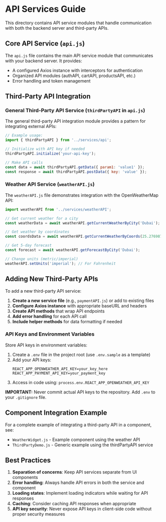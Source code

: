 # API Services Guide

This directory contains API service modules that handle communication with both the backend server and third-party APIs.

## Core API Service (`api.js`)

The `api.js` file contains the main API service module that communicates with your backend server. It provides:

- A configured Axios instance with interceptors for authentication
- Organized API modules (authAPI, cartAPI, productsAPI, etc.)
- Error handling and token management

## Third-Party API Integration

### General Third-Party API Service (`thirdPartyAPI` in `api.js`)

The general third-party API integration module provides a pattern for integrating external APIs:

```javascript
// Example usage:
import { thirdPartyAPI } from '../services/api';

// Initialize with API key if needed
thirdPartyAPI.initialize('your-api-key');

// Make API calls
const data = await thirdPartyAPI.getData({ param1: 'value1' });
const response = await thirdPartyAPI.postData({ key: 'value' });
```

### Weather API Service (`weatherAPI.js`)

The `weatherAPI.js` file demonstrates integration with the OpenWeatherMap API:

```javascript
import weatherAPI from '../services/weatherAPI';

// Get current weather for a city
const weatherData = await weatherAPI.getCurrentWeatherByCity('Dubai');

// Get weather by coordinates
const coordsData = await weatherAPI.getCurrentWeatherByCoords(25.276987, 55.296249);

// Get 5-day forecast
const forecast = await weatherAPI.getForecastByCity('Dubai');

// Change units (metric/imperial)
weatherAPI.setUnits('imperial'); // For Fahrenheit
```

## Adding New Third-Party APIs

To add a new third-party API service:

1. **Create a new service file** (e.g., `paymentAPI.js`) or add to existing files
2. **Configure Axios instance** with appropriate baseURL and headers
3. **Create API methods** that wrap API endpoints
4. **Add error handling** for each API call
5. **Include helper methods** for data formatting if needed

### API Keys and Environment Variables

Store API keys in environment variables:

1. Create a `.env` file in the project root (use `.env.sample` as a template)
2. Add your API keys:
   ```
   REACT_APP_OPENWEATHER_API_KEY=your_key_here
   REACT_APP_PAYMENT_API_KEY=your_payment_key
   ```
3. Access in code using: `process.env.REACT_APP_OPENWEATHER_API_KEY`

**IMPORTANT:** Never commit actual API keys to the repository. Add `.env` to your `.gitignore` file.

## Component Integration Example

For a complete example of integrating a third-party API in a component, see:
- `WeatherWidget.js` - Example component using the weather API
- `ThirdPartyDemo.js` - Generic example using the thirdPartyAPI service

## Best Practices

1. **Separation of concerns**: Keep API services separate from UI components
2. **Error handling**: Always handle API errors in both the service and component
3. **Loading states**: Implement loading indicators while waiting for API responses
4. **Caching**: Consider caching API responses when appropriate
5. **API key security**: Never expose API keys in client-side code without proper security measures 